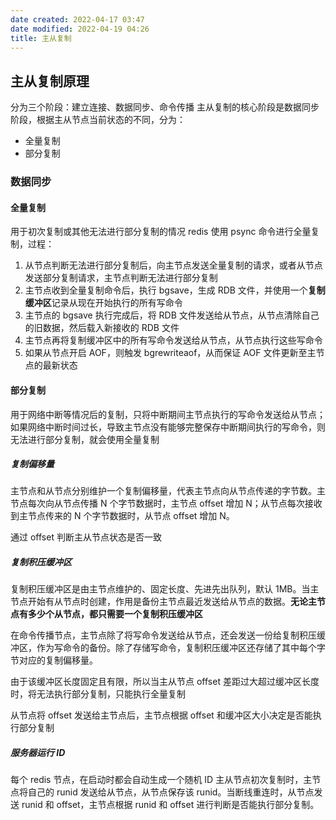 ```yaml
---
date created: 2022-04-17 03:47
date modified: 2022-04-19 04:26
title: 主从复制
---
```

## 主从复制原理
分为三个阶段：建立连接、数据同步、命令传播
主从复制的核心阶段是数据同步阶段，根据主从节点当前状态的不同，分为：
- 全量复制
- 部分复制

### 数据同步
#### 全量复制
用于初次复制或其他无法进行部分复制的情况
redis 使用 psync 命令进行全量复制，过程：
1. 从节点判断无法进行部分复制后，向主节点发送全量复制的请求，或者从节点发送部分复制请求，主节点判断无法进行部分复制
2. 主节点收到全量复制命令后，执行 bgsave，生成 RDB 文件，并使用一个**复制缓冲区**记录从现在开始执行的所有写命令
3. 主节点的 bgsave 执行完成后，将 RDB 文件发送给从节点，从节点清除自己的旧数据，然后载入新接收的 RDB 文件
4. 主节点再将复制缓冲区中的所有写命令发送给从节点，从节点执行这些写命令
5. 如果从节点开启 AOF，则触发 bgrewriteaof，从而保证 AOF 文件更新至主节点的最新状态

#### 部分复制
用于网络中断等情况后的复制，只将中断期间主节点执行的写命令发送给从节点；如果网络中断时间过长，导致主节点没有能够完整保存中断期间执行的写命令，则无法进行部分复制，就会使用全量复制

##### 复制偏移量
主节点和从节点分别维护一个复制偏移量，代表主节点向从节点传递的字节数。主节点每次向从节点传播 N 个字节数据时，主节点 offset 增加 N；从节点每次接收到主节点传来的 N 个字节数据时，从节点 offset 增加 N。

通过 offset 判断主从节点状态是否一致

##### 复制积压缓冲区
复制积压缓冲区是由主节点维护的、固定长度、先进先出队列，默认 1MB。当主节点开始有从节点时创建，作用是备份主节点最近发送给从节点的数据。**无论主节点有多少个从节点，都只需要一个复制积压缓冲区**

在命令传播节点，主节点除了将写命令发送给从节点，还会发送一份给复制积压缓冲区，作为写命令的备份。除了存储写命令，复制积压缓冲区还存储了其中每个字节对应的复制偏移量。

由于该缓冲区长度固定且有限，所以当主从节点 offset 差距过大超过缓冲区长度时，将无法执行部分复制，只能执行全量复制

从节点将 offset 发送给主节点后，主节点根据 offset 和缓冲区大小决定是否能执行部分复制

##### 服务器运行 ID
每个 redis 节点，在启动时都会自动生成一个随机 ID
主从节点初次复制时，主节点将自己的 runid 发送给从节点，从节点保存该 runid。当断线重连时，从节点发送 runid 和 offset，主节点根据 runid 和 offset 进行判断是否能执行部分复制。
